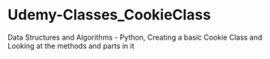# Udemy-Classes_CookieClass
Data Structures and Algorithms - Python, Creating a basic Cookie Class and Looking at the methods and parts in it
